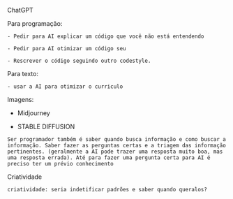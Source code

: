 ChatGPT
  
  Para programação:
  
    - Pedir para AI explicar um código que você não está entendendo
    
    - Pedir para AI otimizar um código seu
    
    - Rescrever o código seguindo outro codestyle.
    
    
  Para texto:
  
    - usar a AI para otimizar o curriculo
  
Imagens:

  - Midjourney
 
  - STABLE DIFFUSION


```
Ser programador também é saber quando busca informação e como buscar a informação. Saber fazer as perguntas certas e a triagem das informação pertinentes. (geralmente a AI pode trazer uma resposta muito boa, mas uma resposta errada). Até para fazer uma pergunta certa para AI é preciso ter um prévio conhecimento
```

Criatividade

```
criatividade: seria indetificar padrões e saber quando queralos?
```
